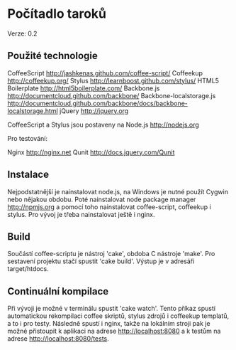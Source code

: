 # Počítadlo taroků

Verze: 0.2

## Použité technologie

CoffeeScript <http://jashkenas.github.com/coffee-script/>
Coffeekup <http://coffeekup.org/>
Stylus <http://learnboost.github.com/stylus/>
HTML5 Boilerplate <http://html5boilerplate.com/>
Backbone.js <http://documentcloud.github.com/backbone/>
Backbone-localstorage.js <http://documentcloud.github.com/backbone/docs/backbone-localstorage.html>
jQuery <http://jquery.org>

CoffeeScript a Stylus jsou postaveny na Node.js <http://nodejs.org>

Pro testování:

Nginx <http://nginx.net>
Qunit <http://docs.jquery.com/Qunit>


## Instalace

Nejpodstatnější je nainstalovat node.js, na Windows je nutné použít
Cygwin nebo nějakou obdobu. Poté nainstalovat node package manager
<http://npmjs.org> a pomocí toho nainstalovat coffee-script, coffeekup i
stylus. Pro vývoj je třeba nainstalovat ještě i nginx.

## Build

Součástí coffee-scriptu je nástroj 'cake', obdoba C nástroje 'make'.
Pro sestavení projektu stačí spustit 'cake build'. Výstup je v adresáři
target/htdocs.

## Continuální kompilace

Při vývoji je možné v terminálu spustit 'cake watch'. Tento příkaz
spustí automatickou rekompilaci coffee skriptů, stylus zdrojů i
coffeekup templatů, a to i pro testy. Následně spustí i nginx, takže na
lokálním stroji pak je možné přistoupit k aplikaci na adrese
<http://localhost:8080> a k testům na adrese
<http://localhost:8080/tests>.

